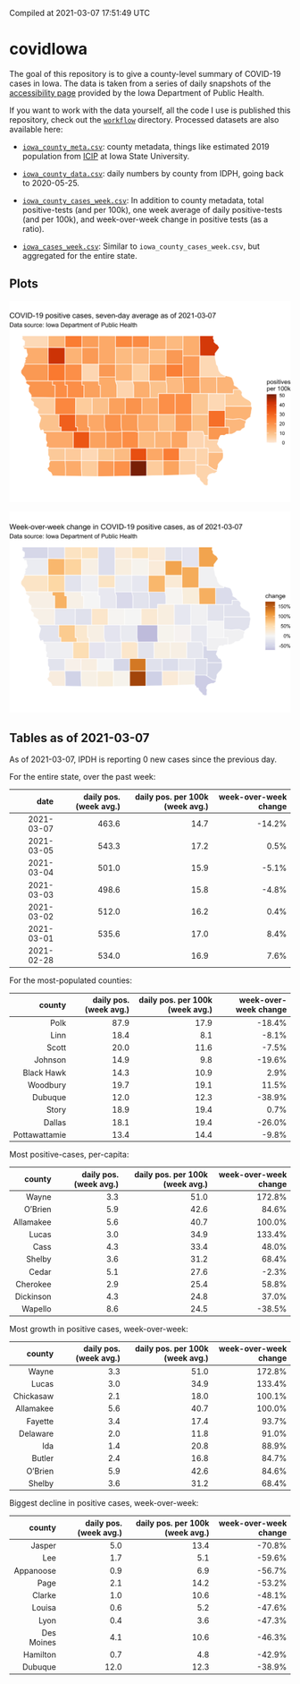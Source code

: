 Compiled at 2021-03-07 17:51:49 UTC

<!-- README.md is generated from README.Rmd. Please edit that file -->

# covidIowa

<!-- badges: start -->

<!-- badges: end -->

The goal of this repository is to give a county-level summary of
COVID-19 cases in Iowa. The data is taken from a series of daily
snapshots of the [accessibility
page](https://coronavirus.iowa.gov/pages/access) provided by the Iowa
Department of Public Health.

If you want to work with the data yourself, all the code I use is
published this repository, check out the [`workflow`](workflow)
directory. Processed datasets are also available here:

  - [`iowa_county_meta.csv`](https://raw.githubusercontent.com/ijlyttle/covidIowa/master/workflow/data/99-publish/iowa_county_meta.csv):
    county metadata, things like estimated 2019 population from
    [ICIP](https://www.icip.iastate.edu/tables/population/counties-estimates)
    at Iowa State University.

  - [`iowa_county_data.csv`](https://raw.githubusercontent.com/ijlyttle/covidIowa/master/workflow/data/99-publish/iowa_county_data.csv):
    daily numbers by county from IDPH, going back to 2020-05-25.

  - [`iowa_county_cases_week.csv`](https://raw.githubusercontent.com/ijlyttle/covidIowa/master/workflow/data/99-publish/iowa_county_data.csv):
    In addition to county metadata, total positive-tests (and per 100k),
    one week average of daily positive-tests (and per 100k), and
    week-over-week change in positive tests (as a ratio).

  - [`iowa_cases_week.csv`](https://raw.githubusercontent.com/ijlyttle/covidIowa/master/workflow/data/99-publish/iowa_cases_week.csv):
    Similar to `iowa_county_cases_week.csv`, but aggregated for the
    entire state.

## Plots

![](workflow/data/99-publish/iowa_cases.png)

![](workflow/data/99-publish/iowa_change.png)

## Tables as of 2021-03-07

As of 2021-03-07, IPDH is reporting 0 new cases since the previous day.

For the entire state, over the past week:

|       date | daily pos. (week avg.) | daily pos. per 100k (week avg.) | week-over-week change |
| ---------: | ---------------------: | ------------------------------: | --------------------: |
| 2021-03-07 |                  463.6 |                            14.7 |               \-14.2% |
| 2021-03-05 |                  543.3 |                            17.2 |                  0.5% |
| 2021-03-04 |                  501.0 |                            15.9 |                \-5.1% |
| 2021-03-03 |                  498.6 |                            15.8 |                \-4.8% |
| 2021-03-02 |                  512.0 |                            16.2 |                  0.4% |
| 2021-03-01 |                  535.6 |                            17.0 |                  8.4% |
| 2021-02-28 |                  534.0 |                            16.9 |                  7.6% |

For the most-populated counties:

|        county | daily pos. (week avg.) | daily pos. per 100k (week avg.) | week-over-week change |
| ------------: | ---------------------: | ------------------------------: | --------------------: |
|          Polk |                   87.9 |                            17.9 |               \-18.4% |
|          Linn |                   18.4 |                             8.1 |                \-8.1% |
|         Scott |                   20.0 |                            11.6 |                \-7.5% |
|       Johnson |                   14.9 |                             9.8 |               \-19.6% |
|    Black Hawk |                   14.3 |                            10.9 |                  2.9% |
|      Woodbury |                   19.7 |                            19.1 |                 11.5% |
|       Dubuque |                   12.0 |                            12.3 |               \-38.9% |
|         Story |                   18.9 |                            19.4 |                  0.7% |
|        Dallas |                   18.1 |                            19.4 |               \-26.0% |
| Pottawattamie |                   13.4 |                            14.4 |                \-9.8% |

Most positive-cases, per-capita:

|    county | daily pos. (week avg.) | daily pos. per 100k (week avg.) | week-over-week change |
| --------: | ---------------------: | ------------------------------: | --------------------: |
|     Wayne |                    3.3 |                            51.0 |                172.8% |
|   O’Brien |                    5.9 |                            42.6 |                 84.6% |
| Allamakee |                    5.6 |                            40.7 |                100.0% |
|     Lucas |                    3.0 |                            34.9 |                133.4% |
|      Cass |                    4.3 |                            33.4 |                 48.0% |
|    Shelby |                    3.6 |                            31.2 |                 68.4% |
|     Cedar |                    5.1 |                            27.6 |                \-2.3% |
|  Cherokee |                    2.9 |                            25.4 |                 58.8% |
| Dickinson |                    4.3 |                            24.8 |                 37.0% |
|   Wapello |                    8.6 |                            24.5 |               \-38.5% |

Most growth in positive cases, week-over-week:

|    county | daily pos. (week avg.) | daily pos. per 100k (week avg.) | week-over-week change |
| --------: | ---------------------: | ------------------------------: | --------------------: |
|     Wayne |                    3.3 |                            51.0 |                172.8% |
|     Lucas |                    3.0 |                            34.9 |                133.4% |
| Chickasaw |                    2.1 |                            18.0 |                100.1% |
| Allamakee |                    5.6 |                            40.7 |                100.0% |
|   Fayette |                    3.4 |                            17.4 |                 93.7% |
|  Delaware |                    2.0 |                            11.8 |                 91.0% |
|       Ida |                    1.4 |                            20.8 |                 88.9% |
|    Butler |                    2.4 |                            16.8 |                 84.7% |
|   O’Brien |                    5.9 |                            42.6 |                 84.6% |
|    Shelby |                    3.6 |                            31.2 |                 68.4% |

Biggest decline in positive cases, week-over-week:

|     county | daily pos. (week avg.) | daily pos. per 100k (week avg.) | week-over-week change |
| ---------: | ---------------------: | ------------------------------: | --------------------: |
|     Jasper |                    5.0 |                            13.4 |               \-70.8% |
|        Lee |                    1.7 |                             5.1 |               \-59.6% |
|  Appanoose |                    0.9 |                             6.9 |               \-56.7% |
|       Page |                    2.1 |                            14.2 |               \-53.2% |
|     Clarke |                    1.0 |                            10.6 |               \-48.1% |
|     Louisa |                    0.6 |                             5.2 |               \-47.6% |
|       Lyon |                    0.4 |                             3.6 |               \-47.3% |
| Des Moines |                    4.1 |                            10.6 |               \-46.3% |
|   Hamilton |                    0.7 |                             4.8 |               \-42.9% |
|    Dubuque |                   12.0 |                            12.3 |               \-38.9% |
